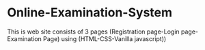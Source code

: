 # Online-Examination-System
This is  web site consists of 3 pages (Registration page-Login page-Examination Page) using (HTML-CSS-Vanilla javascript))
